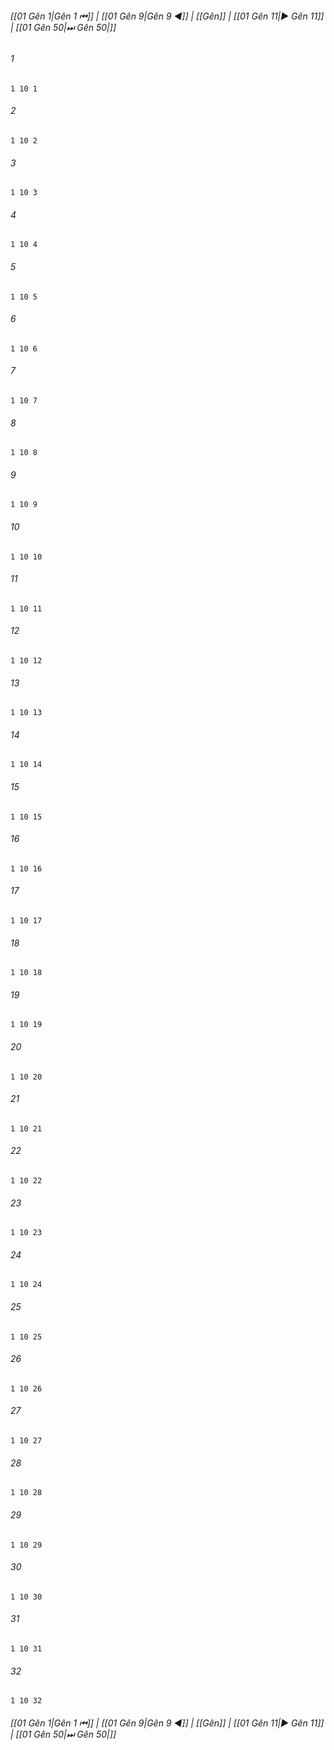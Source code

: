 
###### [[01 Gên 1|Gên 1 ⏮]] | [[01 Gên 9|Gên 9 ◀]] | [[Gên]] | [[01 Gên 11|▶ Gên 11]] | [[01 Gên 50|⏭ Gên 50|]]

###### 1
``` verse
1 10 1 
```
###### 2
``` verse
1 10 2 
```
###### 3
``` verse
1 10 3 
```
###### 4
``` verse
1 10 4 
```
###### 5
``` verse
1 10 5 
```
###### 6
``` verse
1 10 6 
```
###### 7
``` verse
1 10 7 
```
###### 8
``` verse
1 10 8 
```
###### 9
``` verse
1 10 9 
```
###### 10
``` verse
1 10 10 
```
###### 11
``` verse
1 10 11 
```
###### 12
``` verse
1 10 12 
```
###### 13
``` verse
1 10 13 
```
###### 14
``` verse
1 10 14 
```
###### 15
``` verse
1 10 15 
```
###### 16
``` verse
1 10 16 
```
###### 17
``` verse
1 10 17 
```
###### 18
``` verse
1 10 18 
```
###### 19
``` verse
1 10 19 
```
###### 20
``` verse
1 10 20 
```
###### 21
``` verse
1 10 21 
```
###### 22
``` verse
1 10 22 
```
###### 23
``` verse
1 10 23 
```
###### 24
``` verse
1 10 24 
```
###### 25
``` verse
1 10 25 
```
###### 26
``` verse
1 10 26 
```
###### 27
``` verse
1 10 27 
```
###### 28
``` verse
1 10 28 
```
###### 29
``` verse
1 10 29 
```
###### 30
``` verse
1 10 30 
```
###### 31
``` verse
1 10 31 
```
###### 32
``` verse
1 10 32 
```

###### [[01 Gên 1|Gên 1 ⏮]] | [[01 Gên 9|Gên 9 ◀]] | [[Gên]] | [[01 Gên 11|▶ Gên 11]] | [[01 Gên 50|⏭ Gên 50|]]

